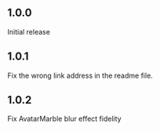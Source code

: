 ## 1.0.0
Initial release

## 1.0.1
Fix the wrong link address in the readme file.

## 1.0.2
Fix AvatarMarble blur effect fidelity